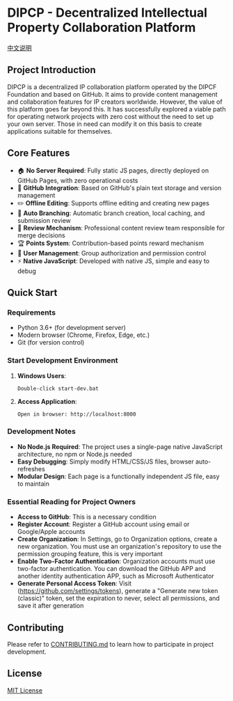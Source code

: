 # DIPCP - Decentralized Intellectual Property Collaboration Platform

[中文说明](README_zh-CN.md)

## Project Introduction

DIPCP is a decentralized IP collaboration platform operated by the DIPCF Foundation and based on GitHub. It aims to provide content management and collaboration features for IP creators worldwide.
However, the value of this platform goes far beyond this. It has successfully explored a viable path for operating network projects with zero cost without the need to set up your own server. Those in need can modify it on this basis to create applications suitable for themselves.

## Core Features

- 🏠 **No Server Required**: Fully static JS pages, directly deployed on GitHub Pages, with zero operational costs
- 🔄 **GitHub Integration**: Based on GitHub's plain text storage and version management
- ✏️ **Offline Editing**: Supports offline editing and creating new pages
- 🌿 **Auto Branching**: Automatic branch creation, local caching, and submission review
- 👥 **Review Mechanism**: Professional content review team responsible for merge decisions
- 🏆 **Points System**: Contribution-based points reward mechanism
- 👤 **User Management**: Group authorization and permission control
- ⚡ **Native JavaScript**: Developed with native JS, simple and easy to debug

## Quick Start

### Requirements

- Python 3.6+ (for development server)
- Modern browser (Chrome, Firefox, Edge, etc.)
- Git (for version control)

### Start Development Environment

1. **Windows Users**:
   ```
   Double-click start-dev.bat
   ```

2. **Access Application**:
   ```
   Open in browser: http://localhost:8000
   ```

### Development Notes

- **No Node.js Required**: The project uses a single-page native JavaScript architecture, no npm or Node.js needed
- **Easy Debugging**: Simply modify HTML/CSS/JS files, browser auto-refreshes
- **Modular Design**: Each page is a functionally independent JS file, easy to maintain

### Essential Reading for Project Owners

- **Access to GitHub**: This is a necessary condition
- **Register Account**: Register a GitHub account using email or Google/Apple accounts
- **Create Organization**: In Settings, go to Organization options, create a new organization. You must use an organization's repository to use the permission grouping feature, this is very important
- **Enable Two-Factor Authentication**: Organization accounts must use two-factor authentication. You can download the GitHub APP and another identity authentication APP, such as Microsoft Authenticator
- **Generate Personal Access Token**: Visit (https://github.com/settings/tokens), generate a "Generate new token (classic)" token, set the expiration to never, select all permissions, and save it after generation

## Contributing

Please refer to [CONTRIBUTING.md](CONTRIBUTING.md) to learn how to participate in project development.

## License

[MIT License](LICENSE)
